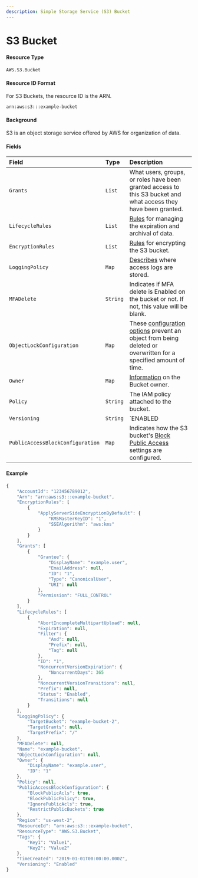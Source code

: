 ```yaml
---
description: Simple Storage Service (S3) Bucket
---
```


# S3 Bucket

#### Resource Type

`AWS.S3.Bucket`

#### Resource ID Format

For S3 Buckets, the resource ID is the ARN.

`arn:aws:s3:::example-bucket`

#### Background

S3 is an object storage service offered by AWS for organization of data.

#### Fields

| Field                            | Type     | Description                                                                                                                                                                                         |
| :------------------------------- | :------- | :-------------------------------------------------------------------------------------------------------------------------------------------------------------------------------------------------- |
| `Grants`                         | `List`   | What users, groups, or roles have been granted access to this S3 bucket and what access they have been granted.                                                                                     |
| `LifecycleRules`                 | `List`   | [Rules](https://docs.aws.amazon.com/AmazonS3/latest/API/API_LifecycleRule.html) for managing the expiration and archival of data.                                                                   |
| `EncryptionRules`                | `List`   | [Rules](https://docs.aws.amazon.com/AmazonS3/latest/API/API_ServerSideEncryptionRule.html) for encrypting the S3 bucket.                                                                            |
| `LoggingPolicy`                  | `Map`    | [Describes](https://docs.aws.amazon.com/AmazonS3/latest/API/API_LoggingEnabled.html) where access logs are stored.                                                                                  |
| `MFADelete`                      | `String` | Indicates if MFA delete is Enabled on the bucket or not. If not, this value will be blank.                                                                                                          |
| `ObjectLockConfiguration`        | `Map`    | These [configuration options](https://docs.aws.amazon.com/AmazonS3/latest/API/API_ObjectLockConfiguration.html) prevent an object from being deleted or overwritten for a specified amount of time. |
| `Owner`                          | `Map`    | [Information](https://docs.aws.amazon.com/AmazonS3/latest/API/API_Owner.html) on the Bucket owner.                                                                                                  |
| `Policy`                         | `String` | The IAM policy attached to the bucket.                                                                                                                                                              |
| `Versioning`                     | `String` | `ENABLED | SUSPENDED`                                                                                                                                                                               |
| `PublicAccessBlockConfiguration` | `Map`    | Indicates how the S3 bucket's [Block Public Access](https://docs.aws.amazon.com/AmazonS3/latest/dev/access-control-block-public-access.html) settings are configured.                               |

#### Example

```javascript
{
    "AccountId": "123456789012",
    "Arn": "arn:aws:s3:::example-bucket",
    "EncryptionRules": [
        {
            "ApplyServerSideEncryptionByDefault": {
                "KMSMasterKeyID": "1",
                "SSEAlgorithm": "aws:kms"
            }
        }
    ],
    "Grants": [
        {
            "Grantee": {
                "DisplayName": "example.user",
                "EmailAddress": null,
                "ID": "1",
                "Type": "CanonicalUser",
                "URI": null
            },
            "Permission": "FULL_CONTROL"
        }
    ],
    "LifecycleRules": [
        {
            "AbortIncompleteMultipartUpload": null,
            "Expiration": null,
            "Filter": {
                "And": null,
                "Prefix": null,
                "Tag": null
            },
            "ID": "1",
            "NoncurrentVersionExpiration": {
                "NoncurrentDays": 365
            },
            "NoncurrentVersionTransitions": null,
            "Prefix": null,
            "Status": "Enabled",
            "Transitions": null
        }
    ],
    "LoggingPolicy": {
        "TargetBucket": "example-bucket-2",
        "TargetGrants": null,
        "TargetPrefix": "/"
    },
    "MFADelete": null,
    "Name": "example-bucket",
    "ObjectLockConfiguration": null,
    "Owner": {
        "DisplayName": "example.user",
        "ID": "1"
    },
    "Policy": null,
    "PublicAccessBlockConfiguration": {
        "BlockPublicAcls": true,
        "BlockPublicPolicy": true,
        "IgnorePublicAcls": true,
        "RestrictPublicBuckets": true
    },
    "Region": "us-west-2",
    "ResourceId": "arn:aws:s3:::example-bucket",
    "ResourceType": "AWS.S3.Bucket",
    "Tags": {
        "Key1": "Value1",
        "Key2": "Value2"
    },
    "TimeCreated": "2019-01-01T00:00:00.000Z",
    "Versioning": "Enabled"
}
```
